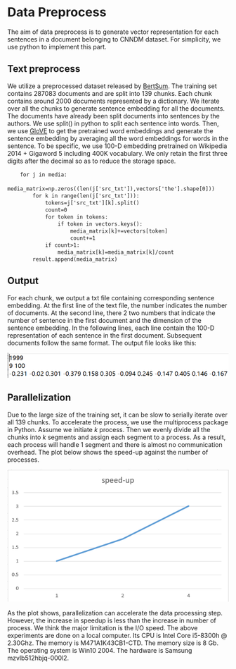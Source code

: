 # Data Preprocess
The aim of data preprocess is to generate vector representation for each sentences in a document belonging to CNNDM dataset. For simplicity, we use python to implement this part.

## Text preprocess
We utilize a preprocessed dataset released by [BertSum](https://github.com/nlpyang/PreSumm). The training set contains 287083 documents and are split into 139 chunks. Each chunk contains around 2000 documents represented by a dictionary. We iterate over all the chunks to generate sentence embedding for all the documents. The documents have already been split documents into sentences by the authors. We use split() in python to split each sentence into words. Then, we use [GloVE](https://github.com/stanfordnlp/GloVe) to get the pretrained word embeddings and generate the sentence embedding by averaging all the word embeddings for words in the sentence. To be specific, we use 100-D embedding pretrained on Wikipedia 2014 + Gigaword 5 including 400K vocabulary. We only retain the first three digits after the decimal so as to reduce the storage space.

        for j in media:
            media_matrix=np.zeros((len(j['src_txt']),vectors['the'].shape[0]))
            for k in range(len(j['src_txt'])):
                tokens=j['src_txt'][k].split()
                count=0
                for token in tokens:
                    if token in vectors.keys():
                        media_matrix[k]+=vectors[token]
                        count+=1
                if count>1:
                    media_matrix[k]=media_matrix[k]/count
            result.append(media_matrix)

## Output
For each chunk, we output a txt file containing corresponding sentence embedding. At the first line of the text file, the number indicates the number of documents. At the second line, there 2 two numbers that indicate the number of sentence in the first document and the dimension of the sentence embedding. In the following lines, each line contain the 100-D representation of each sentence in the first document. Subsequent documents follow the same format. The output file looks like this:

![OutputPlot](https://github.com/boleary134h/CS205-final-project/blob/main/Website/PlotResults/txt.PNG)

## Parallelization
Due to the large size of the training set, it can be slow to serially iterate over all 139 chunks. To accelerate the process, we use the multiprocess package in Python. Assume we initiate *k* process. Then we evenly divide all the chunks into *k* segments and assign each segment to a process. As a result, each process will handle 1 segment and there is almost no communication overhead. The plot below shows the speed-up against the number of processes.

![OutputPlot](https://github.com/boleary134h/CS205-final-project/blob/main/Website/PlotResults/process_speedup.PNG)

As the plot shows, parallelization can accelerate the data processing step. However, the increase in speedup is less than the increase in number of process. We think the major limitation is the I/O speed. The above experiments are done on a local computer. Its CPU is Intel Core i5-8300h @ 2.30Ghz. The memory is M471A1K43CB1-CTD. The memory size is 8 Gb. The operating system is Win10 2004. The hardware is Samsung mzvlb512hbjq-000l2. 
